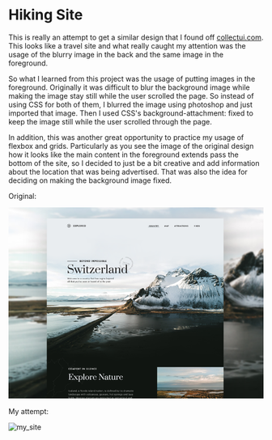 # Hiking Site

This is really an attempt to get a similar design that I found off [collectui.com](http://collectui.com/). This looks like a travel site and what really caught my attention was the usage of the blurry image in the back and the same image in the foreground. 

So what I learned from this project was the usage of putting images in the foreground. Originally it was difficult to blur the background image while making the image stay still while the user scrolled the page. So instead of using CSS for both of them, I blurred the image using photoshop and just imported that image. Then I used CSS's background-attachment: fixed to keep the image still while the user scrolled through the page. 

In addition, this was another great opportunity to practice my usage of flexbox and grids. Particularly as you see the image of the original design how it looks like the main content in the foreground extends pass the bottom of the site, so I decided to just be a bit creative and add information about the location that was being advertised. That was also the idea for deciding on making the background image fixed.

Original:

![original_image](images/hiking_website.png)

My attempt:

![my_site](images/website.gif)
